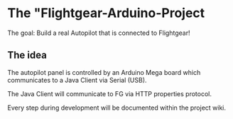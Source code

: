# The "Flightgear-Arduino-Project

The goal: Build a real Autopilot that is connected to Flightgear!

## The idea

The autopilot panel is controlled by an Arduino Mega board which communicates to a Java Client
via Serial (USB).

The Java Client will communicate to FG via HTTP properties protocol.

Every step during development will be documented within the project wiki.
